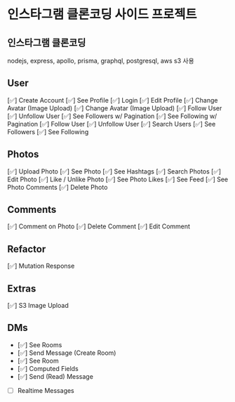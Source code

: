 # 인스타그램 클론코딩 사이드 프로젝트

인스타그램 클론코딩 
--------------------------------
nodejs, express, apollo, prisma, graphql, postgresql, aws s3 사용

## User
[✅] Create Account
[✅] See Profile
[✅] Login
[✅] Edit Profile
[✅] Change Avatar (Image Upload)
[✅] Change Avatar (Image Upload)
[✅] Follow User
[✅] Unfollow User
[✅] See Followers w/ Pagination
[✅] See Following w/ Pagination
[✅] Follow User
[✅] Unfollow User
[✅] Search Users
[✅] See Followers
[✅] See Following

 ## Photos

[✅] Upload Photo
[✅] See Photo
[✅] See Hashtags
[✅] Search Photos
[✅] Edit Photo
[✅] Like / Unlike Photo
[✅] See Photo Likes
[✅] See Feed
[✅] See Photo Comments
[✅] Delete Photo

 ## Comments

[✅] Comment on Photo
[✅] Delete Comment
[✅] Edit Comment

## Refactor
[✅] Mutation Response

## Extras
[✅] S3 Image Upload

## DMs
- [✅] See Rooms
- [✅] Send Message (Create Room)
- [✅] See Room
- [✅] Computed Fields
- [✅] Send (Read) Message
- [ ] Realtime Messages

